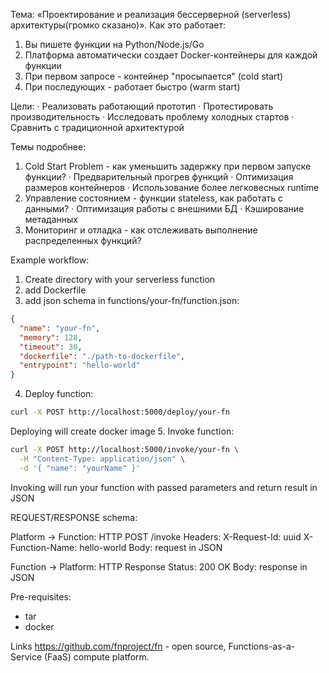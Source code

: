 Тема: «Проектирование и реализация бессерверной (serverless) архитектуры(громко сказано)».
Как это работает:

1. Вы пишете функции на Python/Node.js/Go
2. Платформа автоматически создает Docker-контейнеры для каждой функции
3. При первом запросе - контейнер "просыпается" (cold start)
4. При последующих - работает быстро (warm start)

Цели:
· Реализовать работающий прототип
· Протестировать производительность
· Исследовать проблему холодных стартов
· Сравнить с традиционной архитектурой

Темы подробнее:
1. Cold Start Problem - как уменьшить задержку при первом запуске функции?
   · Предварительный прогрев функций
   · Оптимизация размеров контейнеров
   · Использование более легковесных runtime
2. Управление состоянием - функции stateless, как работать с данными?
   · Оптимизация работы с внешними БД
   · Кэширование метаданных
3. Мониторинг и отладка - как отслеживать выполнение распределенных функций?


Example workflow:
1. Create directory with your serverless function
2. add Dockerfile
3. add json schema in functions/your-fn/function.json:
```json
{
  "name": "your-fn",
  "memory": 128,
  "timeout": 30,
  "dockerfile": "./path-to-dockerfile",
  "entrypoint": "hello-world"
}
```
4. Deploy function:
```bash
curl -X POST http://localhost:5000/deploy/your-fn
```
Deploying will create docker image
5. Invoke function:
```bash
curl -X POST http://localhost:5000/invoke/your-fn \
  -H "Content-Type: application/json" \
  -d '{ "name": "yourName" }'
```
Invoking will run your function with passed parameters and return result in JSON

REQUEST/RESPONSE schema:

Platform → Function: HTTP POST /invoke
Headers:
    X-Request-Id: uuid
    X-Function-Name: hello-world
Body: request in JSON

Function → Platform: HTTP Response
Status: 200 OK
Body: response in JSON

Pre-requisites:
- tar
- docker

Links 
https://github.com/fnproject/fn - open source, Functions-as-a-Service (FaaS) compute platform.



